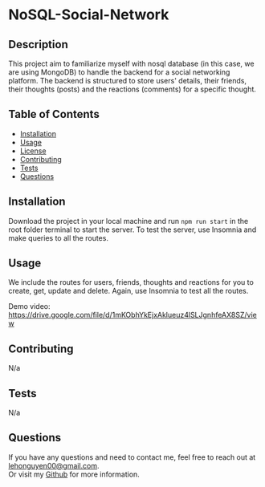 # NoSQL-Social-Network

## Description
This project aim to familiarize myself with nosql database (in this case, we are using MongoDB) to handle the backend for a social networking platform. The backend is structured to store users' details, their friends, their thoughts (posts) and the reactions (comments) for a specific thought.<br/>



## Table of Contents
- [Installation](#installation)
- [Usage](#usage)
- [License](#license)
- [Contributing](#contributing)
- [Tests](#tests)
- [Questions](#questions)

## Installation
Download the project in your local machine and run `npm run start` in the root folder terminal to start the server. To test the server, use Insomnia and make queries to all the routes.

## Usage
We include the routes for users, friends, thoughts and reactions for you to create, get, update and delete. Again, use Insomnia to test all the routes.

Demo video: https://drive.google.com/file/d/1mKObhYkEjxAklueuz4lSLJgnhfeAX8SZ/view

## Contributing 
N/a

## Tests
N/a

## Questions
If you have any questions and need to contact me, feel free to reach out at lehonguyen00@gmail.com.<br/>
Or visit my [Github](https://github.com/honguyen00) for more information.
